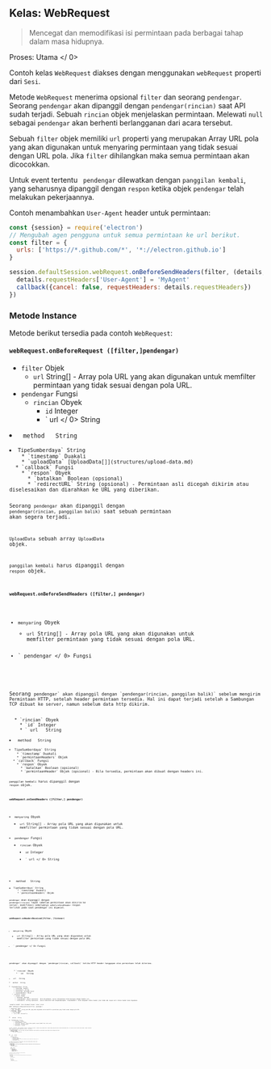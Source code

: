 ## Kelas: WebRequest

> Mencegat dan memodifikasi isi permintaan pada berbagai tahap dalam masa hidupnya.

Proses:  Utama </ 0></p> 

Contoh kelas `WebRequest` diakses dengan menggunakan `webRequest` properti dari `Sesi`.

Metode `WebRequest` menerima opsional `filter` dan seorang `pendengar`. Seorang `pendengar` akan dipanggil dengan `pendengar(rincian)` saat API sudah terjadi. Sebuah `rincian` objek menjelaskan permintaan. Melewati `null` sebagai `pendengar` akan berhenti berlangganan dari acara tersebut.

Sebuah `filter` objek memiliki `url` properti yang merupakan Array URL pola yang akan digunakan untuk menyaring permintaan yang tidak sesuai dengan URL pola. Jika `filter` dihilangkan maka semua permintaan akan dicocokkan.

Untuk event tertentu ` pendengar` dilewatkan dengan `panggilan kembali`, yang seharusnya dipanggil dengan `respon` ketika objek `pendengar` telah melakukan pekerjaannya.

Contoh menambahkan `User-Agent` header untuk permintaan:

```javascript
const {session} = require('electron')
// Mengubah agen pengguna untuk semua permintaan ke url berikut.
const filter = {
  urls: ['https://*.github.com/*', '*://electron.github.io']
}

session.defaultSession.webRequest.onBeforeSendHeaders(filter, (details, callback) => {
  details.requestHeaders['User-Agent'] = 'MyAgent'
  callback({cancel: false, requestHeaders: details.requestHeaders})
})
```

### Metode Instance

Metode berikut tersedia pada contoh `WebRequest`:

#### `webRequest.onBeforeRequest ([filter,]pendengar)`

* `filter` Objek 
  * `url` String[] - Array pola URL yang akan digunakan untuk memfilter permintaan yang tidak sesuai dengan pola URL.
* `pendengar` Fungsi 
  * `rincian` Obyek 
    * `id` Integer
    * ` url </ 0>  String</li>
<li><code> method </ 0>  String</li>
<li><code>TipeSumberdaya` String
    * `timestamp` Duakali
    * `uploadData` [UploadData[]](structures/upload-data.md)
  * `callback` Fungsi 
    * `respon` Obyek 
      * `batalkan` Boolean (opsional)
      * `redirectURL` String (opsional) - Permintaan asli dicegah dikirim atau diselesaikan dan diarahkan ke URL yang diberikan.

Seorang `pendengar` akan dipanggil dengan `pendengar(rincian, panggilan balik)` saat sebuah permintaan akan segera terjadi.

`UploadData` sebuah array `UploadData` objek.

`panggilan kembali` harus dipanggil dengan `respon` objek.

#### `webRequest.onBeforeSendHeaders ([filter,] pendengar)`

* `menyaring` Obyek 
  * `url` String[] - Array pola URL yang akan digunakan untuk memfilter permintaan yang tidak sesuai dengan pola URL.
* ` pendengar </ 0> Fungsi</li>
</ul>

<p>Seorang <code>pendengar` akan dipanggil dengan `pendengar(rincian, panggilan balik)` sebelum mengirim Permintaan HTTP, setelah header permintaan tersedia. Hal ini dapat terjadi setelah a Sambungan TCP dibuat ke server, namun sebelum data http dikirim.</p> 
  * `rincian` Obyek 
    * `id` Integer
    * ` url </ 0>  String</li>
<li><code> method </ 0>  String</li>
<li><code>TipeSumberdaya` String
    * `timestamp` Duakali
    * `permintaanHeaders` Objek
  * `callback` Fungsi 
    * `respon` Obyek 
      * `batalkan` Boolean (opsional)
      * `permintaanHeader` Objek (opsional) - Bila tersedia, permintaan akan dibuat dengan headers ini.
  
  `panggilan kembali` harus dipanggil dengan `respon` objek.
  
  #### `webRequest.onSendHeaders ([filter,] pendengar)`
  
  * `menyaring` Obyek 
    * `url` String[] - Array pola URL yang akan digunakan untuk memfilter permintaan yang tidak sesuai dengan pola URL.
  * `pendengar` Fungsi 
    * `rincian` Obyek 
      * `id` Integer
      * ` url </ 0>  String</li>
<li><code> method </ 0>  String</li>
<li><code>TipeSumberdaya` String
      * `timestamp` Duakali
      * `permintaanHeaders` Objek
  
  `pendengar` akan dipanggil dengan `pendengar(rincian)` tepat sebelum permintaan akan dikirim ke server, modifikasi sebelumnya `onBeforeSendHeader` respon terlihat pada saat pendengar ini dipecat.
  
  #### `webRequest.onHeadersReceived([filter, ]listener)`
  
  * `menyaring` Obyek 
    * `url` String[] - Array pola URL yang akan digunakan untuk memfilter permintaan yang tidak sesuai dengan pola URL.
  * ` pendengar </ 0> Fungsi</li>
</ul>

<p><code>pendengar` akan dipanggil dengan `pendengar(rincian, callback)` ketika HTTP header tanggapan atas permintaan telah diterima.</p> 
    * `rincian` Obyek 
      * ` id </ 0>  String</li>
<li><code> url </ 0>  String</li>
<li><code> method </ 0>  String</li>
<li><code>TipeSumberdaya` String
      * `timestamp` Duakali
      * `statusGaris` String
      * `statusCode` Bilangan bulat
      * `responseHeaders` Objek
    * `callback` Fungsi 
      * `respon` Obyek 
        * `batalkan` Boolean
        * `responHeader` Objek (opsional) - Bila disediakan, server diasumsikan telah merespon dengan headers ini.
        * `statusGaris` String (opsional) - Harus diberikan saat mengesampingkan `responHeaders` untuk mengubah status header jika tidak ada respon asli status header akan digunakan.
    
    `panggilan kembali` harus dipanggil dengan `respon` objek.
    
    #### `webRequest.onResponseStarted([filter, ]pendengar)`
    
    * `menyaring` Obyek 
      * `url` String[] - Array pola URL yang akan digunakan untuk memfilter permintaan yang tidak sesuai dengan pola URL.
    * `pendengar` Fungsi 
      * `rincian` Obyek 
        * `id` Integer
        * ` url </ 0>  String</li>
<li><code> method </ 0>  String</li>
<li><code>TipeSumberdaya` String
        * `timestamp` Duakali
        * `responseHeaders` Objek
        * ` dariCache` Boolean - Menunjukkan apakah respon diambil dari disk cache.
        * `statusCode` Bilangan bulat
        * `statusGaris` String
    
    Seorang `pendengar` akan dipanggil dengan `pendengar(rincian)` ketika byte pertama dari respon tubuh yang diterima. Untuk permintaan HTTP, ini berarti baris status dan header respon tersedia.
    
    #### `webRequest.onBeforeRedirect([filter, ]listener)`
    
    * `menyaring` Obyek 
      * `url` String[] - Array pola URL yang akan digunakan untuk memfilter permintaan yang tidak sesuai dengan pola URL.
    * `pendengar` Fungsi 
      * `rincian` Obyek 
        * ` id </ 0>  String</li>
<li><code> url </ 0>  String</li>
<li><code> method </ 0>  String</li>
<li><code>resourceType` String
        * `timestamp` Duakali
        * `redirectURL` String
        * `statusCode` Bilangan bulat
        * `ip` String (optional) - The server IP address that the request was actually sent to.
        * `fromCache` Boolean
        * `responseHeaders` Objek
    
    The `listener` will be called with `listener(details)` when a server initiated redirect is about to occur.
    
    #### `webRequest.onCompleted([filter, ]listener)`
    
    * `menyaring` Obyek 
      * `url` String[] - Array pola URL yang akan digunakan untuk memfilter permintaan yang tidak sesuai dengan pola URL.
    * `pendengar` Fungsi 
      * `rincian` Obyek 
        * `id` Integer
        * ` url </ 0>  String</li>
<li><code> method </ 0>  String</li>
<li><code>resourceType` String
        * `timestamp` Duakali
        * `responseHeaders` Objek
        * `fromCache` Boolean
        * `statusCode` Bilangan bulat
        * `statusGaris` String
    
    The `listener` will be called with `listener(details)` when a request is completed.
    
    #### `webRequest.onErrorOccurred([filter, ]listener)`
    
    * `menyaring` Obyek 
      * `url` String[] - Array pola URL yang akan digunakan untuk memfilter permintaan yang tidak sesuai dengan pola URL.
    * `pendengar` Fungsi 
      * `rincian` Obyek 
        * `id` Integer
        * ` url </ 0>  String</li>
<li><code> method </ 0>  String</li>
<li><code>resourceType` String
        * `timestamp` Duakali
        * `fromCache` Boolean
        * `error` String - The error description.
    
    The `listener` will be called with `listener(details)` when an error occurs.